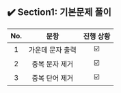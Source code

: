 ## ✔️ Section1: 기본문제 풀이

| No. |       문항       | 진행 상황 |
| :-: | :--------------: | :-------: |
|  1  | 가운데 문자 출력 |    ☑️     |
|  2  |  중복 문자 제거  |    ☑️     |
|  3  |  중복 단어 제거  |    ☑️     |
